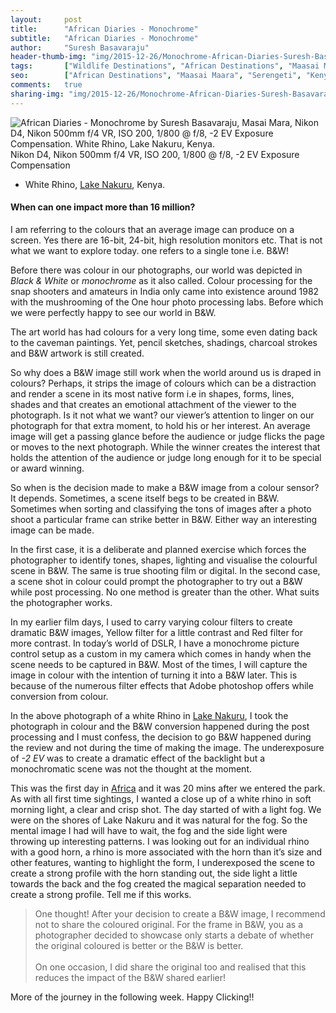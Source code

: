 ```yaml
---
layout:     post
title:      "African Diaries - Monochrome"
subtitle:   "African Diaries - Monochrome"
author:     "Suresh Basavaraju"
header-thumb-img: "img/2015-12-26/Monochrome-African-Diaries-Suresh-Basavaraju-thumb.jpg"
tags:       ["Wildlife Destinations", "African Destinations", "Maasai Maara", "Tips and Tricks", "Landscape Destinations", "Black and Whites"]
seo: 		["African Destinations", "Maasai Maara", "Serengeti", "Kenya"]
comments:   true
sharing-img: "img/2015-12-26/Monochrome-African-Diaries-Suresh-Basavaraju.jpg"
---
```

<img src="{{ site.baseurl }}/img/2015-12-26/Monochrome-African-Diaries-Suresh-Basavaraju.jpg"  alt="African Diaries - Monochrome by Suresh Basavaraju, Masai Mara, Nikon D4, Nikon 500mm f/4 VR, ISO 200, 1/800 @ f/8, -2 EV Exposure Compensation. White Rhino, Lake Nakuru, Kenya.">

<div class="exif">Nikon D4, Nikon 500mm f/4 VR, ISO 200, 1/800 @ f/8, -2 EV Exposure Compensation
</div>

<p>
	<ul>
		<li>White Rhino, <a href="http://www.wilderhood.com/destination/Lake%20Nakura" target="_blank">Lake Nakuru</a>, Kenya.</li>
	</ul>
</p>

<p>
<h4>When can one impact more than 16 million?</h4>
</p>

<p>
I am referring to the colours that an average image can produce on a screen. Yes there are 16-bit, 24-bit, high resolution monitors etc. That is not what we want to explore today. one refers to a single tone i.e. B&W!
</p>

<p>
Before there was colour in our photographs, our world was depicted in <em>Black & White</em> or <em>monochrome</em> as it also called. Colour processing for the snap shooters and amateurs in India only came into existence around 1982 with the mushrooming of the One hour photo processing labs. Before which we were perfectly happy to see our world in B&W.
</p>

<p>
The art world has had colours for a very long time, some even dating back to the caveman paintings. Yet, pencil sketches, shadings, charcoal strokes and B&W artwork is still created.
</p>

<p>
So why does a B&W image still work when the world around us is draped in colours? Perhaps, it strips the image of colours which can be a distraction and render a scene in its most native form i.e in shapes, forms, lines, shades and that creates an emotional attachment of the viewer to the photograph. Is it not what we want? our viewer’s attention to linger on our photograph for that extra moment, to hold his or her interest. An average image will get a passing glance before the audience or judge flicks the page or moves to the next photograph. While the winner creates the interest that holds the attention of the audience or judge long enough for it to be special or award winning.
</p>

<p>
So when is the decision made to make a B&W image from a colour sensor? It depends. Sometimes, a scene itself begs to be created in B&W. Sometimes when sorting and classifying the tons of images after a photo shoot a particular frame can strike better in B&W. Either way an interesting image can be made.
</p>

<p>
In the first case, it is a deliberate and planned exercise which forces the photographer to identify tones, shapes, lighting and visualise the colourful scene in B&W. The same is true shooting film or digital. In the second case, a scene shot in colour could prompt the photographer to try out a B&W while post processing. No one method is greater than the other. What suits the photographer works.
</p>

<p>
In my earlier film days, I used to carry varying colour filters to create dramatic B&W images, Yellow filter for a little contrast and Red filter for more contrast. In today’s world of DSLR, I have a monochrome picture control setup as a custom in my camera which comes in handy when the scene needs to be captured in B&W. Most of the times, I will capture the image in colour with the intention of turning it into a B&W later. This is because of the numerous filter effects that Adobe photoshop offers while conversion from colour.
</p>

<p>
In the above photograph of a white Rhino in <a href="http://www.wilderhood.com/destination/Lake%20Nakura" target="_blank">Lake Nakuru</a>, I took the photograph in colour and the B&W conversion happened during the post processing and I must confess, the decision to go B&W happened during the review and not during the time of making the image. The underexposure of <em>-2 EV</em> was to create a dramatic effect of the backlight but a monochromatic scene was not the thought at the moment.
</p>

<p>
This was the first day in <a href="http://www.wilderhood.com/category/African%20Destinations" target="_blank">Africa</a> and it was 20 mins after we entered the park. As with all first time sightings, I wanted a close up of a white rhino in soft morning light, a clear and crisp shot. The day started of with a light fog. We were on the shores of Lake Nakuru and it was natural for the fog. So the mental image I had will have to wait, the fog and the side light were throwing up interesting patterns. I was looking out for an individual rhino with a good horn, a rhino is more associated with the horn than it’s size and other features, wanting to highlight the form, I underexposed the scene to create a strong profile with the horn standing out, the side light a little towards the back and the fog created the magical separation needed to create a strong profile. Tell me if this works.
</p>

<blockquote>
One thought! After your decision to create a B&W image, I recommend not to share the coloured original. For the frame in B&W, you as a photographer decided to showcase only starts a debate of whether the original coloured is better or the B&W is better. 
<br><br>
On one occasion, I did share the original too and realised that this reduces the impact of the B&W shared earlier!
</blockquote>

<p>
More of the journey in the following week. Happy Clicking!!
</p>